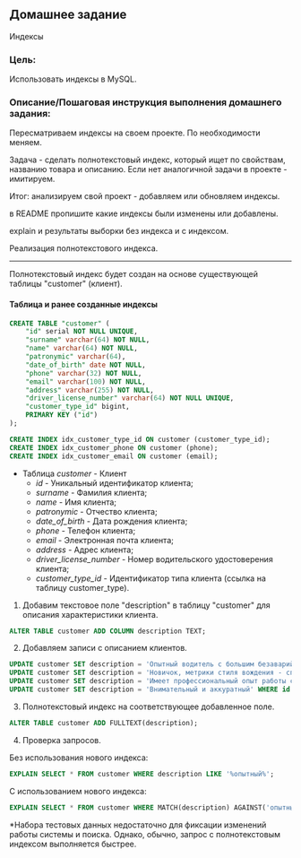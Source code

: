 ## Домашнее задание ##
Индексы

### Цель: ###
Использовать индексы в MySQL.


### Описание/Пошаговая инструкция выполнения домашнего задания: ###
Пересматриваем индексы на своем проекте. По необходимости меняем.

Задача - сделать полнотекстовый индекс, который ищет по свойствам, названию товара и описанию. Если нет аналогичной задачи в проекте - имитируем.

Итог: анализируем свой проект - добавляем или обновляем индексы.

в README пропишите какие индексы были изменены или добавлены.

explain и результаты выборки без индекса и с индексом.

Реализация полнотекстового индекса.

-------------------------------------------------
Полнотекстовый индекс будет создан на основе существующей таблицы "customer" (клиент). 
#### Таблица и ранее созданные индексы ####
```sql
CREATE TABLE "customer" (
	"id" serial NOT NULL UNIQUE,
	"surname" varchar(64) NOT NULL,
	"name" varchar(64) NOT NULL,
	"patronymic" varchar(64),
	"date_of_birth" date NOT NULL,
	"phone" varchar(32) NOT NULL,
	"email" varchar(100) NOT NULL,
	"address" varchar(255) NOT NULL,
	"driver_license_number" varchar(64) NOT NULL UNIQUE,
	"customer_type_id" bigint,
	PRIMARY KEY ("id")
);

CREATE INDEX idx_customer_type_id ON customer (customer_type_id);
CREATE INDEX idx_customer_phone ON customer (phone);
CREATE INDEX idx_customer_email ON customer (email);
```

- Таблица *customer* - Клиент
  - *id* - Уникальный идентификатор клиента;
  - *surname* - Фамилия клиента;
  - *name* - Имя клиента;
  - *patronymic* - Отчество клиента;
  - *date_of_birth* - Дата рождения клиента;
  - *phone* - Телефон клиента;
  - *email* - Электронная почта клиента;
  - *address* - Адрес клиента;
  - *driver_license_number* - Номер водительского удостоверения клиента;
  - *customer_type_id* - Идентификатор типа клиента (ссылка на таблицу customer_type).


1. Добавим текстовое поле "description" в таблицу "customer" для описания характеристики клиента.
```sql
ALTER TABLE customer ADD COLUMN description TEXT;
```
2. Добавляем записи с описанием клиентов.
```sql
UPDATE customer SET description = 'Опытный водитель с большим безаварийным стажем' WHERE id = 1;
UPDATE customer SET description = 'Новичок, метрики стиля вождения - спокойный, аккуратный, аварий по документам не зафиксировано' WHERE id = 2;
UPDATE customer SET description = 'Имеет профессиональный опыт работы с автотранспортом и спецтехникой' WHERE id = 4;
UPDATE customer SET description = 'Внимательный и аккуратный' WHERE id = 5;
```
3. Полнотекстовый индекс на соответствующее добавленное поле.
```sql
ALTER TABLE customer ADD FULLTEXT(description);
```
4. Проверка запросов.

Без использования нового индекса:
```sql
EXPLAIN SELECT * FROM customer WHERE description LIKE '%опытный%';
```
С использованием нового индекса:
```sql
EXPLAIN SELECT * FROM customer WHERE MATCH(description) AGAINST('опытный');
```

*Набора тестовых данных недостаточно для фиксации изменений работы системы и поиска. Однако, обычно, запрос с полнотекстовым индексом выполняется быстрее.
